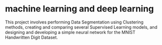 # machine learning and deep learning


This project involves performing Data Segmentation using Clustering methods, creating and comparing several Supervised Learning models, and designing and developing a simple neural network for the MNIST Handwritten Digit Dataset.
